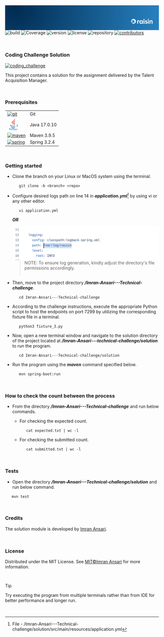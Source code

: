 <br />
<div>
  <a href="https://github.com/imran-dev100/employee-management-tool/blob/main/src/main/resources/join_raisin_linkedIn.jpeg">
    <img  style="float: right;"  src="src/main/resources/join_raisin_linkedIn.jpeg" alt="Logo" top="0" left="0">
  </a>
</div>

<!-------------------------------------------------------BADGES----------------------------------------------------------->

<br/>

![build][build]
![Coverage][coverage]
![version][version]
![license][license]
![repository][repository]
[![contributors][contributors]][developers]


<br/>
<!------------------------------------------------------PROJECT----------------------------------------------------------->

### Coding Challenge Solution

[![coding_challenge](https://img.shields.io/badge/Coding_Challenge-58D68D)](https://github.com/raisin-recruiting/Imran-Ansari---Technical-challenge/blob/master/README.md)

This project contains a solution for the assignment delivered by the Talent Acquisition Manager.

<br/>
<!---------------------------------------------------PREREQUISITES-------------------------------------------------------->

### Prerequisites

<table>
   <tr>
      <td><a href="https://git-scm.com/" target="_blank" rel="noreferrer"> <img src="https://www.vectorlogo.zone/logos/git-scm/git-scm-icon.svg" alt="git" width="40" height="40"/> </a></td>
      <td><a>Git</a></td>
   </tr>
   <tr>
      <td><a href="https://www.oracle.com/in/java/technologies/downloads/#java17" target="" rel="noreferrer"> 
            <img src="https://raw.githubusercontent.com/devicons/devicon/master/icons/java/java-original.svg" alt="java" width="40" height="40"/></a></td>
      <td><a>Java 17.0.10</a></td>
   </tr>
   <tr>
      <td><a href="https://maven.apache.org/" target="_blank" rel="noreferrer"> <img src="https://res.cloudinary.com/canonical/image/fetch/f_auto,q_auto,fl_sanitize,w_60,h_60/https://dashboard.snapcraft.io/site_media/appmedia/2024/03/maven.png" alt="maven" width="40" height="40"/></a> 
      </td>
      <td><a>Maven 3.9.5</a></td>
   </tr>
   <tr>
      <td><a href="https://spring.io/" target="_blank" rel="noreferrer"><img src="https://www.vectorlogo.zone/logos/springio/springio-icon.svg" alt="spring" width="40" height="40"/> </a></td>
      <td><a>Spring 3.2.4</a></td>
   </tr>
</table>
 
<br/>

<!--------------------------------------------------GETTING STARTED------------------------------------------------------->

### Getting started

- Clone the branch on your Linux or MacOS system using the terminal.
  
     ```
        git clone -b <branch> <repo>
     ```
- Configure desired logs path on line 14 in **_application.yml_**[^1] by using vi or any other editor.

     ```
        vi application.yml
     ```

     **_OR_**
     <br />
     <div>
      <a href="https://github.com/imran-dev100/employee-management-tool/blob/main/src/main/resources/application.yml">
      <img  style="float: right;"  src="src/main/resources/Screenshot%20from%202024-04-05%2019-18-05.png" alt="Logo" top="0" left="0">
      </a>
      
     </div>
     <br/>
      
     > NOTE: To ensure log generation, kindly adjust the directory's file permissions accordingly.
      <br/>
      <br/>
  
- Then, move to the project directory **_/Imran-Ansari---Technical-challenge_**.

     ```
        cd Imran-Ansari---Technical-challenge
     ```

- According to the challenge instructions, execute the appropriate Python script to host the endpoints on port 7299 by utilizing the corresponding fixture file in a terminal.

     ```
        python3 fixture_3.py
     ```

- Now, open a new terminal window and navigate to the solution directory of the project located at **_/Imran-Ansari---technical-challenge/solution_** to run the program.

     ```
        cd Imran-Ansari---Technical-challenge/solution
     ```

- Run the program using the **_maven_** command specified below.

     ```
        mvn spring-boot:run
     ```

<br/>

<!--------------------------------------------------CHECK THE COUNT------------------------------------------------------->

### How to check the count between the process

* From the directory **_/Imran-Ansari---Technical-challenge_** and run below commands.
    - For checking the expected count.

        ```
           cat expected.txt | wc -l
        ```
    - For checking the submitted count.

        ```
           cat submitted.txt | wc -l
        ```
<br/>

<!-------------------------------------------------------TESTS------------------------------------------------------------>

### Tests

- Open the directory **_/Imran-Ansari---Technical-challenge/solution_** and run below command.
```
   mvn test
```

<br/>

<!-------------------------------------------------------CREDITS------------------------------------------------------------>


### Credits
The solution module is developed by [Imran Ansari](https://github.com/imran-dev100).

<br/>

<!-------------------------------------------------------LICENSE------------------------------------------------------------>


### License

Distributed under the MIT License. See [MIT©Imran Ansari](LICENSE) for more information.

<br/>

<!---------------------------------------------------------TIP-------------------------------------------------------------->
> [!TIP]
> Try executing the program from multiple terminals rather than from IDE for better performance and longer run.

<!------------------------------------------------------FOOTNOTES----------------------------------------------------------->

[^1]: File - /Imran-Ansari---Technical-challenge/solution/src/main/resources/application.yml
<!-----------------------------------------------------BADGES URL----------------------------------------------------------->

[build]:  https://img.shields.io/badge/build-passing-blue
[coverage]: https://img.shields.io/badge/coverage-100-bright_green
[version]: https://img.shields.io/badge/version-1.0-navy
[license]: https://img.shields.io/badge/license-MIT-AED6F1
[repository]: https://img.shields.io/badge/repository-private-brown
[contributors]: https://img.shields.io/badge/contributors-1-chocolate

[developers]: https://github.com/imran-dev100/employee-management-tool/graphs/contributors
<br/>
<!------------------------------------------------------------------------------------------------------------------------->



<!----------------------------------------------------------EOF------------------------------------------------------------>
